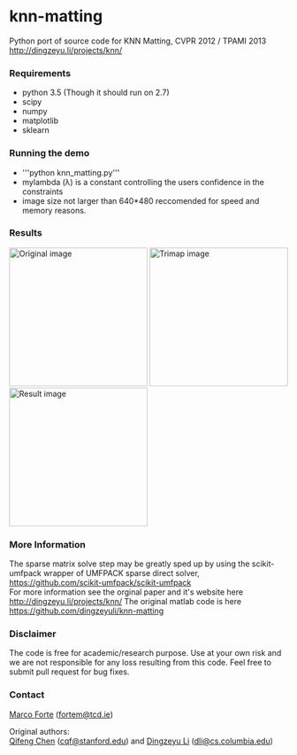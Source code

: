 # knn-matting
Python port of source code for KNN Matting, CVPR 2012 / TPAMI 2013 http://dingzeyu.li/projects/knn/

### Requirements
- python 3.5 (Though it should run on 2.7)
- scipy
- numpy
- matplotlib
- sklearn

### Running the demo
- '''python knn_matting.py'''
- mylambda (λ) is a constant controlling the users confidence in the constraints
- image size not larger than 640*480 reccomended for speed and memory reasons.

### Results
<img alt="Original image" src="https://github.com/MarcoForte/knn-matting/blob/master/donkey.png" width="250">
<img alt="Trimap image" src="https://github.com/MarcoForte/knn-matting/blob/master/donkeyTrimap.png" width="250">
<img alt="Result image" src="https://github.com/MarcoForte/knn-matting/blob/master/donkeyAlpha.png" width="250">

### More Information
The sparse matrix solve step may be greatly sped up by using the scikit-umfpack wrapper of UMFPACK sparse direct solver, https://github.com/scikit-umfpack/scikit-umfpack  
For more information see the orginal paper and it's website here http://dingzeyu.li/projects/knn/
The original matlab code is here https://github.com/dingzeyuli/knn-matting

### Disclaimer

The code is free for academic/research purpose. Use at your own risk and we are not responsible for any loss resulting from this code. Feel free to submit pull request for bug fixes.

### Contact 
[Marco Forte](https://marcoforte.github.io/) (fortem@tcd.ie)  

Original authors:  
[Qifeng Chen](http://web.stanford.edu/~cqf/) (cqf@stanford.edu) and [Dingzeyu Li](http://dingzeyu.li/) (dli@cs.columbia.edu)
